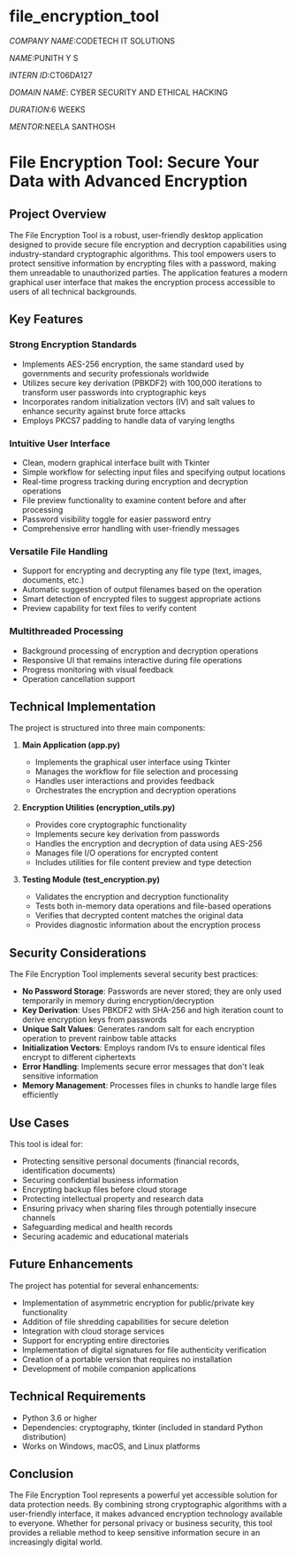 ﻿# file_encryption_tool

*COMPANY NAME*:CODETECH IT SOLUTIONS

*NAME*:PUNITH Y S

*INTERN ID*:CT06DA127

*DOMAIN NAME*: CYBER SECURITY AND ETHICAL HACKING

*DURATION*:6 WEEKS

*MENTOR*:NEELA SANTHOSH

# File Encryption Tool: Secure Your Data with Advanced Encryption

## Project Overview

The File Encryption Tool is a robust, user-friendly desktop application designed to provide secure file encryption and decryption capabilities using industry-standard cryptographic algorithms. This tool empowers users to protect sensitive information by encrypting files with a password, making them unreadable to unauthorized parties. The application features a modern graphical user interface that makes the encryption process accessible to users of all technical backgrounds.

## Key Features

### Strong Encryption Standards
- Implements AES-256 encryption, the same standard used by governments and security professionals worldwide
- Utilizes secure key derivation (PBKDF2) with 100,000 iterations to transform user passwords into cryptographic keys
- Incorporates random initialization vectors (IV) and salt values to enhance security against brute force attacks
- Employs PKCS7 padding to handle data of varying lengths

### Intuitive User Interface
- Clean, modern graphical interface built with Tkinter
- Simple workflow for selecting input files and specifying output locations
- Real-time progress tracking during encryption and decryption operations
- File preview functionality to examine content before and after processing
- Password visibility toggle for easier password entry
- Comprehensive error handling with user-friendly messages

### Versatile File Handling
- Support for encrypting and decrypting any file type (text, images, documents, etc.)
- Automatic suggestion of output filenames based on the operation
- Smart detection of encrypted files to suggest appropriate actions
- Preview capability for text files to verify content

### Multithreaded Processing
- Background processing of encryption and decryption operations
- Responsive UI that remains interactive during file operations
- Progress monitoring with visual feedback
- Operation cancellation support

## Technical Implementation

The project is structured into three main components:

1. **Main Application (app.py)**
   - Implements the graphical user interface using Tkinter
   - Manages the workflow for file selection and processing
   - Handles user interactions and provides feedback
   - Orchestrates the encryption and decryption operations

2. **Encryption Utilities (encryption_utils.py)**
   - Provides core cryptographic functionality
   - Implements secure key derivation from passwords
   - Handles the encryption and decryption of data using AES-256
   - Manages file I/O operations for encrypted content
   - Includes utilities for file content preview and type detection

3. **Testing Module (test_encryption.py)**
   - Validates the encryption and decryption functionality
   - Tests both in-memory data operations and file-based operations
   - Verifies that decrypted content matches the original data
   - Provides diagnostic information about the encryption process

## Security Considerations

The File Encryption Tool implements several security best practices:

- **No Password Storage**: Passwords are never stored; they are only used temporarily in memory during encryption/decryption
- **Key Derivation**: Uses PBKDF2 with SHA-256 and high iteration count to derive encryption keys from passwords
- **Unique Salt Values**: Generates random salt for each encryption operation to prevent rainbow table attacks
- **Initialization Vectors**: Employs random IVs to ensure identical files encrypt to different ciphertexts
- **Error Handling**: Implements secure error messages that don't leak sensitive information
- **Memory Management**: Processes files in chunks to handle large files efficiently

## Use Cases

This tool is ideal for:

- Protecting sensitive personal documents (financial records, identification documents)
- Securing confidential business information
- Encrypting backup files before cloud storage
- Protecting intellectual property and research data
- Ensuring privacy when sharing files through potentially insecure channels
- Safeguarding medical and health records
- Securing academic and educational materials

## Future Enhancements

The project has potential for several enhancements:

- Implementation of asymmetric encryption for public/private key functionality
- Addition of file shredding capabilities for secure deletion
- Integration with cloud storage services
- Support for encrypting entire directories
- Implementation of digital signatures for file authenticity verification
- Creation of a portable version that requires no installation
- Development of mobile companion applications

## Technical Requirements

- Python 3.6 or higher
- Dependencies: cryptography, tkinter (included in standard Python distribution)
- Works on Windows, macOS, and Linux platforms

## Conclusion

The File Encryption Tool represents a powerful yet accessible solution for data protection needs. By combining strong cryptographic algorithms with a user-friendly interface, it makes advanced encryption technology available to everyone. Whether for personal privacy or business security, this tool provides a reliable method to keep sensitive information secure in an increasingly digital world.


